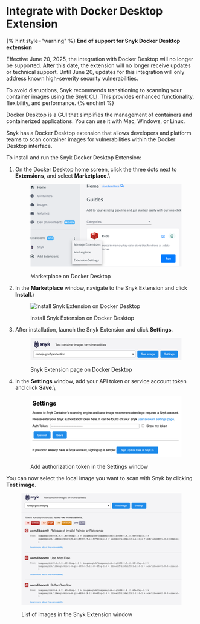# Integrate with Docker Desktop Extension

{% hint style="warning" %}
**End of support for Snyk Docker Desktop extension**

Effective June 20, 2025, the integration with Docker Desktop will no longer be supported. After this date, the extension will no longer receive updates or technical support. Until June 20, updates for this integration will only address known high-severity security vulnerabilities.

To avoid disruptions, Snyk recommends transitioning to scanning your container images using the [Snyk CLI](../../../snyk-cli/). This provides enhanced functionality, flexibility, and performance.
{% endhint %}

Docker Desktop is a GUI that simplifies the management of containers and containerized applications. You can use it with Mac, Windows, or Linux.

Snyk has a Docker Desktop extension that allows developers and platform teams to scan container images for vulnerabilities within the Docker Desktop interface.

To install and run the Snyk Docker Desktop Extension:

1.  On the Docker Desktop home screen, click the three dots next to **Extensions**, and select **Marketplace**.\


    <figure><img src="../../../.gitbook/assets/Docker_Desktop_Marketplace.png" alt=""><figcaption><p>Marketplace on Docker Desktop</p></figcaption></figure>
2.  In the **Marketplace** window, navigate to the Snyk Extension and click **Install**.\


    <figure><img src="../../../.gitbook/assets/Install_Snyk_Docker_Desktop_Extension (2).png" alt="Install Snyk Extension on Docker Desktop"><figcaption><p>Install Snyk Extension on Docker Desktop</p></figcaption></figure>

&#x20;

3.  After installation, launch the Snyk Extension and click **Settings**.

    <figure><img src="../../../.gitbook/assets/Snyk_Ext_page_Docker_Deskop.png" alt="Settings button on Docker Desktop"><figcaption><p>Snyk Extension page on Docker Desktop</p></figcaption></figure>
4.  In the **Settings** window, add your API token or service account token and click **Save**.\


    <figure><img src="../../../.gitbook/assets/Add_token_Docker_Desktop.png" alt="Save button on the Docker Desktop settings page"><figcaption><p>Add authorization token in the Settings window</p></figcaption></figure>

You can now select the local image you want to scan with Snyk by clicking **Test image**.

<figure><img src="../../../.gitbook/assets/Images_list_Docker_Desktop.png" alt="List of images in the Snyk Extension window"><figcaption><p>List of images in the Snyk Extension window</p></figcaption></figure>
